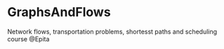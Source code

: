 # GraphsAndFlows
Network flows, transportation problems, shortesst paths and scheduling course @Epita
